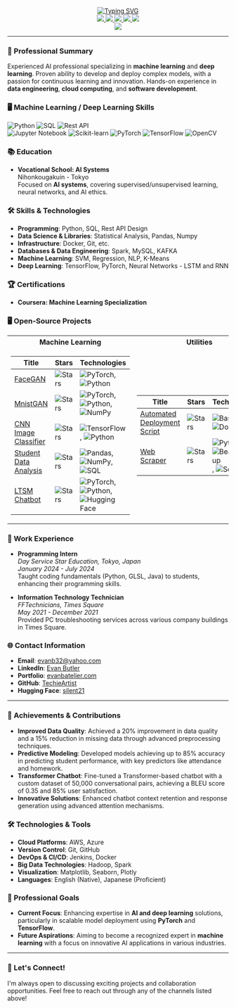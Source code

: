 <p align="center">
<a href="https://github.com/TechieArtist">
    <img src="https://readme-typing-svg.demolab.com?font=Georgia&size=18&duration=2000&pause=100&multiline=true&width=500&height=80&lines=TechieArtist;Deep+Learning+Engineer+%7C+Software+Developer;Machine+Learning+%7C+Data+Engineer+%7C+Cloud+Computing" alt="Typing SVG" />
</a>
<br/>

<a href="https://huggingface.co/silent21">
    <img src="https://img.shields.io/badge/HuggingFace-Model-orange?style=flat-square&logo=huggingface">
</a>  
<a href="https://github.com/TechieArtist">
    <img src="https://img.shields.io/badge/GitHub-Profile-blue?style=flat-square&logo=github">
</a>
<a href="https://www.linkedin.com/in/evan-butler-538993318/">
    <img src="https://img.shields.io/badge/-Linkedin-blue?style=flat-square&logo=linkedin">
</a>
<a href="mailto:evanb32@yahoo.com">
    <img src="https://img.shields.io/badge/-Email-red?style=flat-square&logo=gmail&logoColor=white">
</a>
<a href="https://evanatelier.com/">
    <img src="https://img.shields.io/badge/Portfolio-Site-green?style=flat-square&logo=firefox">
</a>  
<br/>

<a href="https://github.com/TechieArtist">
    <img src="https://github-stats-alpha.vercel.app/api?username=TechieArtist&cc=22272e&tc=37BCF6&ic=fff&bc=0000">
</a>
</p>

---

### 📖 Professional Summary
Experienced AI professional specializing in **machine learning** and **deep learning**. Proven ability to develop and deploy complex models, with a passion for continuous learning and innovation. Hands-on experience in **data engineering**, **cloud computing**, and **software development**.

### 🖥️ Machine Learning / Deep Learning Skills
![Python](https://img.shields.io/badge/-Python-eee?style=flat-square&logo=python) ![SQL](https://img.shields.io/badge/-SQL-eee?style=flat-square&logo=sqlite) ![Rest API](https://img.shields.io/badge/-REST_API_Design-eee?style=flat-square&logo=api)  
![Jupyter Notebook](http://img.shields.io/badge/-Jupyter%20Notebook-eee?style=flat-square&logo=jupyter&logoColor=F37626) ![Scikit-learn](http://img.shields.io/badge/-Scikit--Learn-eee?style=flat-square&logo=scikit-learn&logoColor=e26d00) ![PyTorch](http://img.shields.io/badge/-PyTorch-eee?style=flat-square&logo=pytorch&logoColor=EE4C2C) ![TensorFlow](http://img.shields.io/badge/-TensorFlow-eee?style=flat-square&logo=tensorflow&logoColor=FF6F00) ![OpenCV](https://img.shields.io/badge/-OpenCV-444444?style=flat&logo=OpenCV)

### 📚 Education
- **Vocational School: AI Systems**  
  Nihonkougakuin - Tokyo  
  Focused on **AI systems**, covering supervised/unsupervised learning, neural networks, and AI ethics.

### 🛠️ Skills & Technologies
- **Programming**: Python, SQL, Rest API Design  
- **Data Science & Libraries**: Statistical Analysis, Pandas, Numpy  
- **Infrastructure**: Docker, Git, etc.  
- **Databases & Data Engineering**: Spark, MySQL, KAFKA  
- **Machine Learning**: SVM, Regression, NLP, K-Means  
- **Deep Learning**: TensorFlow, PyTorch, Neural Networks - LSTM and RNN

### 🏆 Certifications
- **Coursera: Machine Learning Specialization**

### 🖥️ Open-Source Projects
<table>
<tr><th>Machine Learning</th><th>Utilities</th></tr>
<tr><td>

| Title | Stars | Technologies |
|--|--|--|
| [FaceGAN](https://github.com/TechieArtist/faceGAN) | <img alt="Stars" src="https://img.shields.io/github/stars/TechieArtist/FaceGan?style=flat-square&labelColor=black"/> | ![PyTorch](https://img.shields.io/badge/PyTorch-black?style=flat-square&logo=pytorch), ![Python](https://img.shields.io/badge/Python-black?style=flat-square&logo=python) |
| [MnistGAN](https://github.com/TechieArtist/GANproject) | <img alt="Stars" src="https://img.shields.io/github/stars/TechieArtist/GANproject?style=flat-square&labelColor=black"/> | ![PyTorch](https://img.shields.io/badge/PyTorch-black?style=flat-square&logo=pytorch), ![Python](https://img.shields.io/badge/Python-black?style=flat-square&logo=python), ![NumPy](https://img.shields.io/badge/NumPy-black?style=flat-square&logo=numpy) |
| [CNN Image Classifier](https://github.com/TechieArtist/CNN-Image-Classifier) | <img alt="Stars" src="https://img.shields.io/github/stars/TechieArtist/CNN-Image-Classifier?style=flat-square&labelColor=black"/> | ![TensorFlow](https://img.shields.io/badge/TensorFlow-black?style=flat-square&logo=tensorflow), ![Python](https://img.shields.io/badge/Python-black?style=flat-square&logo=python) |
| [Student Data Analysis](https://github.com/TechieArtist/Student-data-analysis) | <img alt="Stars" src="https://img.shields.io/github/stars/TechieArtist/Student-data-analysis?style=flat-square&labelColor=black"/> | ![Pandas](https://img.shields.io/badge/Pandas-black?style=flat-square&logo=pandas), ![NumPy](https://img.shields.io/badge/NumPy-black?style=flat-square&logo=numpy), ![SQL](https://img.shields.io/badge/SQL-black?style=flat-square&logo=sqlite) |
| [LTSM Chatbot](https://github.com/TechieArtist/chat2) | <img alt="Stars" src="https://img.shields.io/github/stars/TechieArtist/Chat2?style=flat-square&labelColor=black"/> | ![PyTorch](https://img.shields.io/badge/PyTorch-black?style=flat-square&logo=pytorch), ![Python](https://img.shields.io/badge/Python-black?style=flat-square&logo=python), ![Hugging Face](https://img.shields.io/badge/Hugging%20Face-black?style=flat-square&logo=huggingface) |

</td><td>

| Title | Stars | Technologies |
|--|--|--|
| [Automated Deployment Script](https://github.com/TechieArtist/AutoDeploy) | <img alt="Stars" src="https://img.shields.io/github/stars/TechieArtist/AutoDeploy?style=flat-square&labelColor=black"/> | ![Bash](https://img.shields.io/badge/Bash-black?style=flat-square&logo=gnu-bash), ![Docker](https://img.shields.io/badge/Docker-black?style=flat-square&logo=docker) |
| [Web Scraper](https://github.com/TechieArtist/WebScraper) | <img alt="Stars" src="https://img.shields.io/github/stars/TechieArtist/WebScraper?style=flat-square&labelColor=black"/> | ![Python](https://img.shields.io/badge/Python-black?style=flat-square&logo=python), ![BeautifulSoup](https://img.shields.io/badge/BeautifulSoup-black?style=flat-square&logo=beautifulsoup), ![Selenium](https://img.shields.io/badge/Selenium-black?style=flat-square&logo=selenium) |

</td></tr> 
</table>


### 🔧 Work Experience
- **Programming Intern**  
  *Day Service Star Education, Tokyo, Japan*  
  *January 2024 - July 2024*  
  Taught coding fundamentals (Python, GLSL, Java) to students, enhancing their programming skills.

- **Information Technology Technician**  
  *FFTechnicians, Times Square*  
  *May 2021 - December 2021*  
  Provided PC troubleshooting services across various company buildings in Times Square.

### 🌐 Contact Information
- **Email**: [evanb32@yahoo.com](mailto:evanb32@yahoo.com)
- **LinkedIn**: [Evan Butler](https://www.linkedin.com/in/evan-butler-538993318/)
- **Portfolio**: [evanbatelier.com](https://evanatelier.com)
- **GitHub**: [TechieArtist](https://github.com/TechieArtist)
- **Hugging Face**: [silent21](https://huggingface.co/silent21)

---

### 🎉 Achievements & Contributions
- **Improved Data Quality**: Achieved a 20% improvement in data quality and a 15% reduction in missing data through advanced preprocessing techniques.
- **Predictive Modeling**: Developed models achieving up to 85% accuracy in predicting student performance, with key predictors like attendance and homework.
- **Transformer Chatbot**: Fine-tuned a Transformer-based chatbot with a custom dataset of 50,000 conversational pairs, achieving a BLEU score of 0.35 and 85% user satisfaction.
- **Innovative Solutions**: Enhanced chatbot context retention and response generation using advanced attention mechanisms.

### 🛠️ Technologies & Tools
- **Cloud Platforms**: AWS, Azure
- **Version Control**: Git, GitHub
- **DevOps & CI/CD**: Jenkins, Docker
- **Big Data Technologies**: Hadoop, Spark
- **Visualization**: Matplotlib, Seaborn, Plotly
- **Languages**: English (Native), Japanese (Proficient)

### 💼 Professional Goals
- **Current Focus**: Enhancing expertise in **AI and deep learning** solutions, particularly in scalable model deployment using **PyTorch** and **TensorFlow**.
- **Future Aspirations**: Aiming to become a recognized expert in **machine learning** with a focus on innovative AI applications in various industries.

---

### 🤝 Let's Connect!
I'm always open to discussing exciting projects and collaboration opportunities. Feel free to reach out through any of the channels listed above!
